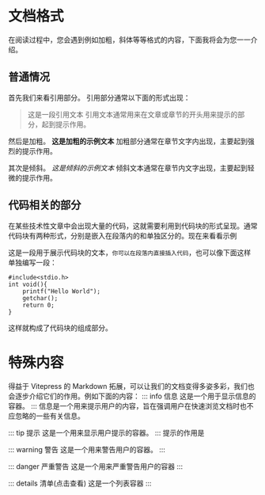 # 文档格式

在阅读过程中，您会遇到例如加粗，斜体等等格式的内容，下面我将会为您一一介绍。

## 普通情况

首先我们来看引用部分。
引用部分通常以下面的形式出现：
> 这是一段引用文本
引用文本通常用来在文章或章节的开头用来提示的部分，起到提示作用。

然后是加粗。
**这是加粗的示例文本**
加粗部分通常在章节文字内出现，主要起到强烈的提示作用。

其次是倾斜。
*这是倾斜的示例文本*
倾斜文本通常在章节内文字出现，主要起到轻微的提示作用。

## 代码相关的部分
在某些技术性文章中会出现大量的代码，这就需要利用到代码块的形式呈现。通常代码块有两种形式，分别是嵌入在段落内的和单独区分的。现在来看看示例

这是一段用于展示代码块的文本，`你可以在段落内直接插入代码`，也可以像下面这样单独编写一段：
```
#include<stdio.h>
int void(){
    printf("Hello World");
    getchar();
    return 0;
}
```
这样就构成了代码块的组成部分。

# 特殊内容
得益于 Vitepress 的 Markdown 拓展，可以让我们的文档变得多姿多彩，我们也会逐步介绍它们的作用。例如下面的内容：
::: info 信息
这是一个用于显示信息的容器。
:::
信息是一个用来提示用户的内容，旨在强调用户在快速浏览文档时也不应忽略的一些有关信息。

::: tip 提示
这是一个用来显示用户提示的容器。
:::
提示的作用是

::: warning 警告
这是一个用来警告用户的容器。
:::

::: danger 严重警告
这是一个用来严重警告用户的容器
:::

::: details 清单(点击查看)
这是一个列表容器
:::